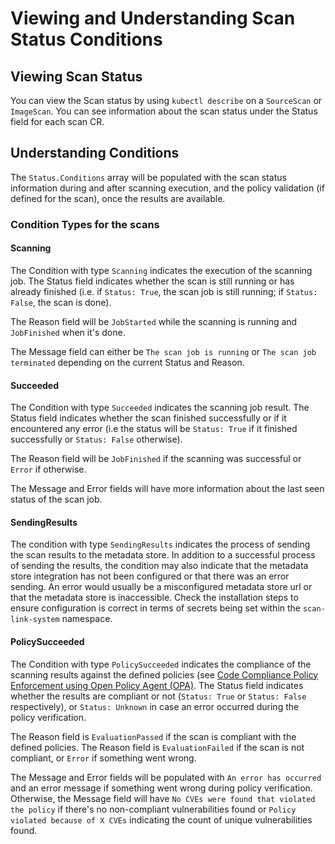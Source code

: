 # Viewing and Understanding Scan Status Conditions

## Viewing Scan Status
You can view the Scan status by using `kubectl describe` on a `SourceScan` or `ImageScan`. You can see information about the scan status under the Status field for each scan CR.

## Understanding Conditions
The `Status.Conditions` array will be populated with the scan status information during and after scanning execution, and the policy validation (if defined for the scan), once the results are available.

### Condition Types for the scans

#### Scanning
The Condition with type `Scanning` indicates the execution of the scanning job. The Status field indicates whether the scan is still running or has already finished (i.e. if `Status: True`, the scan job is still running; if `Status: False`, the scan is done).

The Reason field will be `JobStarted` while the scanning is running and `JobFinished` when it's done.

The Message field can either be `The scan job is running` or `The scan job terminated` depending on the current Status and Reason.

#### Succeeded
The Condition with type `Succeeded` indicates the scanning job result. The Status field indicates whether the scan finished successfully or if it encountered any error (i.e the status will be `Status: True` if it finished successfully or `Status: False` otherwise).

The Reason field will be `JobFinished` if the scanning was successful or `Error` if otherwise.

The Message and Error fields will have more information about the last seen status of the scan job.

#### SendingResults
The condition with type `SendingResults` indicates the process of sending the scan results to the metadata store. In addition to a successful process of sending the results, the condition may also indicate that the metadata store integration has not been configured or that there was an error sending. An error would usually be a misconfigured metadata store url or that the metadata store is inaccessible. Check the installation steps to ensure configuration is correct in terms of secrets being set within the `scan-link-system` namespace.

#### PolicySucceeded
The Condition with type `PolicySucceeded` indicates the compliance of the scanning results against the defined policies (see [Code Compliance Policy Enforcement using Open Policy Agent (OPA)](#code-compliance-policy-enforcement-using-open-policy-agent-opa). The Status field indicates whether the results are compliant or not (`Status: True` or `Status: False` respectively), or `Status: Unknown` in case an error occurred during the policy verification.

The Reason field is `EvaluationPassed` if the scan is compliant with the defined policies. The Reason field is `EvaluationFailed` if the scan is not compliant, or `Error` if something went wrong.

The Message and Error fields will be populated with `An error has occurred` and an error message if something went wrong during policy verification. Otherwise, the Message field will have `No CVEs were found that violated the policy` if there's no non-compliant vulnerabilities found or `Policy violated because of X CVEs` indicating the count of unique vulnerabilities found.

